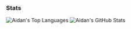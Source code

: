 ### Stats
![Aidan's Top Languages](https://github-readme-stats-git-masterrstaa-rickstaa.vercel.app/api/top-langs/?username=aidan-neel&theme=onedark&hide_border=true)
![Aidan's GitHub Stats](https://github-readme-stats-git-masterrstaa-rickstaa.vercel.app/api?username=aidan-neel&show_icons=true&hide=issues,prs&theme=onedark&hide_border=true)

